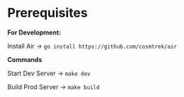 # Prerequisites

**For Development:**

Install Air -> `go install https://github.com/cosmtrek/air`

**Commands**

Start Dev Server -> `make dev`

Build Prod Server -> `make build`